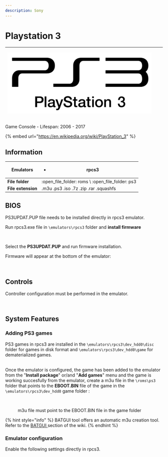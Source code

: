 ```yaml
---
description: Sony
---
```


# Playstation 3

| <p></p><p><img src="https://raw.githubusercontent.com/fabricecaruso/es-theme-carbon/5149a33eed46b2af638b06119397d4023b75131f/art/logos/ps3.svg" alt="" data-size="original"></p> |   |   |
| -------------------------------------------------------------------------------------------------------------------------------------------------------------------------------- | - | - |

Game Console - Lifespan: 2006 - 2017

{% embed url="https://en.wikipedia.org/wiki/PlayStation_3" %}

## Information

| **Emulators**      | <ul><li>rpcs3</li></ul>                              |
| ------------------ | ---------------------------------------------------- |
| **File folder**    | :open\_file\_folder: roms \ :open\_file\_folder: ps3 |
| **File extension** | .m3u .ps3 .iso .7z .zip .rar .squashfs               |

## BIOS

PS3UPDAT.PUP file needs to be installed directly in rpcs3 emulator.

Run rpcs3.exe file in `\emulators\rpcs3` folder and **install firmware**

<figure><img src="https://i.imgur.com/18HE0DC.png" alt=""><figcaption></figcaption></figure>

Select the **PS3UPDAT.PUP** and run firmware installation.

Firmware will appear at the bottom of the emulator:

<figure><img src="https://i.imgur.com/JFjxamH.png" alt=""><figcaption></figcaption></figure>

## Controls

Controller configuration must be performed in the emulator.

<figure><img src="https://i.imgur.com/YoW67OI.png" alt=""><figcaption></figcaption></figure>

## System Features

### Adding PS3 games

PS3 games in rpcs3 are installed in the `\emulators\rpcs3\dev_hdd0\disc` folder for games in disk format and `\emulators\rpcs3\dev_hdd0\game` for dematerialized games.

\
Once the emulator is configured, the game has been added to the emulator from the "**Install package**" or/and "**Add games**" menu and the game is working succesfully from the emulator, create a m3u file in the `\roms\ps3` folder that points to the **EBOOT.BIN** file of the game in the `\emulators\rpcs3\dev_hdd0` game folder :&#x20;

<figure><img src="https://i.imgur.com/EGr0uq3.png" alt=""><figcaption><p>m3u file must point to the EBOOT.BIN file in the game folder</p></figcaption></figure>

{% hint style="info" %}
BATGUI tool offers an automatic m3u creation tool. Refer to the [BATGUI ](../../../../advanced-features/batgui.md)section of the wiki.
{% endhint %}

### Emulator configuration

Enable the following settings directly in rpcs3.

<figure><img src="https://i.imgur.com/Frjj2kY.png" alt=""><figcaption></figcaption></figure>
